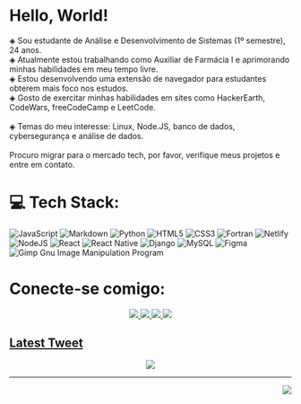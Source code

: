 # Hello, World! 
◈ Sou estudante de Análise e Desenvolvimento de Sistemas (1º semestre), 24 anos.<br>◈ Atualmente estou trabalhando como Auxiliar de Farmácia I e aprimorando minhas habilidades em meu tempo livre.<br>◈ Estou desenvolvendo uma extensão de navegador para estudantes obterem mais foco nos estudos.<br>◈ Gosto de exercitar minhas habilidades em sites como HackerEarth, CodeWars, freeCodeCamp e LeetCode.<br><br>◈ Temas do meu interesse: Linux, Node.JS, banco de dados, cybersegurança e análise de dados.<br><br>Procuro migrar para o mercado tech, por favor, verifique meus projetos e entre em contato.


# 💻 Tech Stack:
![JavaScript](https://img.shields.io/badge/javascript-%23323330.svg?style=for-the-badge&logo=javascript&logoColor=%23F7DF1E) ![Markdown](https://img.shields.io/badge/markdown-%23000000.svg?style=for-the-badge&logo=markdown&logoColor=white) ![Python](https://img.shields.io/badge/python-3670A0?style=for-the-badge&logo=python&logoColor=ffdd54) ![HTML5](https://img.shields.io/badge/html5-%23E34F26.svg?style=for-the-badge&logo=html5&logoColor=white) ![CSS3](https://img.shields.io/badge/css3-%231572B6.svg?style=for-the-badge&logo=css3&logoColor=white) ![Fortran](https://img.shields.io/badge/Fortran-%23734F96.svg?style=for-the-badge&logo=fortran&logoColor=white) ![Netlify](https://img.shields.io/badge/netlify-%23000000.svg?style=for-the-badge&logo=netlify&logoColor=#00C7B7) ![NodeJS](https://img.shields.io/badge/node.js-6DA55F?style=for-the-badge&logo=node.js&logoColor=white) ![React](https://img.shields.io/badge/react-%2320232a.svg?style=for-the-badge&logo=react&logoColor=%2361DAFB) ![React Native](https://img.shields.io/badge/react_native-%2320232a.svg?style=for-the-badge&logo=react&logoColor=%2361DAFB) ![Django](https://img.shields.io/badge/django-%23092E20.svg?style=for-the-badge&logo=django&logoColor=white) ![MySQL](https://img.shields.io/badge/mysql-%2300f.svg?style=for-the-badge&logo=mysql&logoColor=white) 	![Figma](https://img.shields.io/badge/figma-%23F24E1E.svg?style=for-the-badge&logo=figma&logoColor=white) ![Gimp Gnu Image Manipulation Program](https://img.shields.io/badge/Gimp-657D8B?style=for-the-badge&logo=gimp&logoColor=FFFFFF)


# Conecte-se comigo:

<p align="center">
    <a href="https://www.linkedin.com/in/tha%C3%ADsa-vieira/"><img src="https://img.shields.io/badge/LinkedIn-%230077B5.svg?logo=linkedin&logoColor=white"</a> 
  <a href="https://instagram.com/_eita_thai"><img src="https://img.shields.io/badge/Instagram-%23E4405F.svg?logo=Instagram&logoColor=white"</a> 
  <a href="https://reddit.com/user/thaielha"><img src="https://img.shields.io/badge/Reddit-%23FF4500.svg?logo=Reddit&logoColor=white"</a> 
  <a href="https://twitter.com/compiuter_thai"><img src="https://img.shields.io/badge/Twitter-%231DA1F2.svg?logo=Twitter&logoColor=white"</a> 
</p>


##  Latest Tweet
<p align = "center">
  <a href = "https://github.com/VishwaGauravIn/github-twitter-card-embed"><img src="https://gtce.itsvg.in/api?username=compiuter_thai"<\a>
</p>

---
<p align = "right">
  <a href = "https://visitcount.itsvg.in"><img src = "https://visitcount.itsvg.in/api?id=thaisavieira&icon=0&color=0"<\a>
</p>

